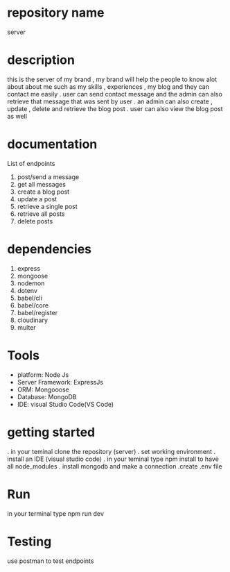 # repository name
server

# description 
this is the server of my brand , my brand will help the people to  know alot about about me such as my skills , experiences , my blog and they can contact me easily .   user can send contact message and the admin can also retrieve that message that was sent by user . an admin can also create , update , delete and retrieve the blog post . user can also view the blog post as well

# documentation 
List of endpoints

1. post/send a message
2. get all messages
3. create a blog post
4. update a post
5. retrieve a single post
6. retrieve all posts
7. delete posts

# dependencies

1. express 
2. mongoose 
3. nodemon 
4. dotenv 
5. babel/cli 
6. babel/core 
7. babel/register 
8. cloudinary
9. multer

# Tools
* platform: Node Js
* Server Framework: ExpressJs
* ORM: Mongooose
* Database: MongoDB
* IDE: visual Studio Code(VS Code) 

# getting started
. in your teminal clone the repository (server) 
. set working environment 
. install an IDE (visual studio code)
. in your teminal type npm install to have all node_modules
. install mongodb and make a connection
.create .env file

# Run
in your terminal type npm run dev

# Testing 
use postman to test endpoints
